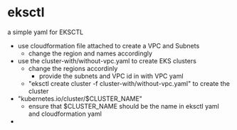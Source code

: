 # eksctl
a simple yaml for EKSCTL

- use cloudformation file attached to create a VPC and Subnets
	- change the region and names accordingly
- use the cluster-with/without-vpc.yaml to create EKS clusters
	- change the regions accordinly
        - provide the subnets and VPC id in with VPC yaml
	- "eksctl create cluster -f cluster-with/without-vpc.yaml" to create the cluster
- "kubernetes.io/cluster/$CLUSTER_NAME"
	- ensure that $CLUSTER_NAME should be the name in eksctl yaml and cloudformation yaml
- 

 
